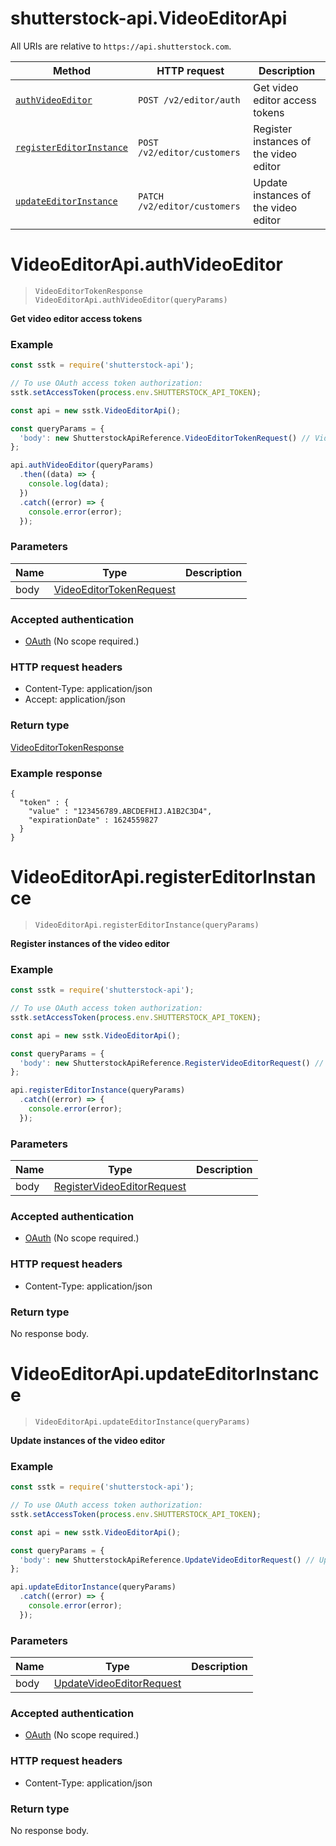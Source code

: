 # shutterstock-api.VideoEditorApi

All URIs are relative to `https://api.shutterstock.com`.

Method | HTTP request | Description
------------- | ------------- | -------------
[`authVideoEditor`](VideoEditorApi.md#authVideoEditor) | `POST /v2/editor/auth` | Get video editor access tokens
[`registerEditorInstance`](VideoEditorApi.md#registerEditorInstance) | `POST /v2/editor/customers` | Register instances of the video editor
[`updateEditorInstance`](VideoEditorApi.md#updateEditorInstance) | `PATCH /v2/editor/customers` | Update instances of the video editor


<a name="authVideoEditor"></a>
# VideoEditorApi.authVideoEditor
> `VideoEditorTokenResponse VideoEditorApi.authVideoEditor(queryParams)`

**Get video editor access tokens**

### Example

```javascript
const sstk = require('shutterstock-api');

// To use OAuth access token authorization:
sstk.setAccessToken(process.env.SHUTTERSTOCK_API_TOKEN);

const api = new sstk.VideoEditorApi();

const queryParams = { 
  'body': new ShutterstockApiReference.VideoEditorTokenRequest() // VideoEditorTokenRequest | 
};

api.authVideoEditor(queryParams)
  .then((data) => {
    console.log(data);
  })
  .catch((error) => {
    console.error(error);
  });

```

### Parameters


Name | Type | Description
------------- | ------------- | -------------
 body | [VideoEditorTokenRequest](VideoEditorTokenRequest.md)|  

### Accepted authentication


- [OAuth](../README.md#OAuth_authentication) (No scope required.)

### HTTP request headers


- Content-Type: application/json
- Accept: application/json

### Return type

[VideoEditorTokenResponse](VideoEditorTokenResponse.md)

### Example response

```
{
  "token" : {
    "value" : "123456789.ABCDEFHIJ.A1B2C3D4",
    "expirationDate" : 1624559827
  }
}
```

<a name="registerEditorInstance"></a>
# VideoEditorApi.registerEditorInstance
> `VideoEditorApi.registerEditorInstance(queryParams)`

**Register instances of the video editor**

### Example

```javascript
const sstk = require('shutterstock-api');

// To use OAuth access token authorization:
sstk.setAccessToken(process.env.SHUTTERSTOCK_API_TOKEN);

const api = new sstk.VideoEditorApi();

const queryParams = { 
  'body': new ShutterstockApiReference.RegisterVideoEditorRequest() // RegisterVideoEditorRequest | 
};

api.registerEditorInstance(queryParams)
  .catch((error) => {
    console.error(error);
  });

```

### Parameters


Name | Type | Description
------------- | ------------- | -------------
 body | [RegisterVideoEditorRequest](RegisterVideoEditorRequest.md)|  

### Accepted authentication


- [OAuth](../README.md#OAuth_authentication) (No scope required.)

### HTTP request headers


- Content-Type: application/json


### Return type

No response body.


<a name="updateEditorInstance"></a>
# VideoEditorApi.updateEditorInstance
> `VideoEditorApi.updateEditorInstance(queryParams)`

**Update instances of the video editor**

### Example

```javascript
const sstk = require('shutterstock-api');

// To use OAuth access token authorization:
sstk.setAccessToken(process.env.SHUTTERSTOCK_API_TOKEN);

const api = new sstk.VideoEditorApi();

const queryParams = { 
  'body': new ShutterstockApiReference.UpdateVideoEditorRequest() // UpdateVideoEditorRequest | 
};

api.updateEditorInstance(queryParams)
  .catch((error) => {
    console.error(error);
  });

```

### Parameters


Name | Type | Description
------------- | ------------- | -------------
 body | [UpdateVideoEditorRequest](UpdateVideoEditorRequest.md)|  

### Accepted authentication


- [OAuth](../README.md#OAuth_authentication) (No scope required.)

### HTTP request headers


- Content-Type: application/json


### Return type

No response body.


